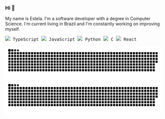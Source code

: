 ### Hi 👋

My name is Estela. I'm a software developer with a degree in Computer Science. I'm current living in Brazil and I'm constantly working on improving myself.

 <img src="https://user-images.githubusercontent.com/30927758/228248856-557ff0be-1503-4e3a-b3d3-12573b75c930.png" width="15"/><samp> TypeScript </samp>
 <img src="https://user-images.githubusercontent.com/30927758/228249943-54c068f1-4e58-48cb-a430-74767ced7f63.png" width="15"/><samp> JavaScript </samp>
 <img src="https://user-images.githubusercontent.com/30927758/228250668-08337184-7967-4c22-8207-5187eb6b8f9e.png" width="15"/><samp> Python </samp>
 <img src="https://user-images.githubusercontent.com/30927758/228251031-cd818d92-79a9-4a2f-a973-7596ee49dcea.png" width="15"/><samp> C </samp>
 <img src="https://user-images.githubusercontent.com/30927758/228252000-b9455955-2390-45e3-8b9c-e5386ea86e21.png" width="15"/><samp> React </samp>


![grid snake animation](https://raw.githubusercontent.com/estelavilasboas/estelavilasboas/output/github-snake-dark.svg#gh-dark-mode-only) ![grid snake animation](https://raw.githubusercontent.com/estelavilasboas/estelavilasboas/output/github-snake.svg#gh-light-mode-only)
